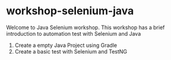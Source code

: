 # workshop-selenium-java

Welcome to Java Selenium workshop. This workshop has a brief introduction to automation test with Selenium and Java

1. Create a empty Java Project using Gradle
2. Create a basic test with Selenium and TestNG

